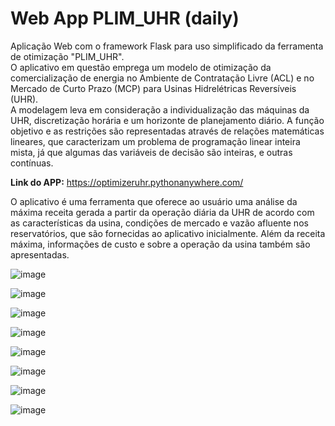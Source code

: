 # Web App PLIM_UHR (daily)
Aplicação Web com o framework Flask para uso simplificado da ferramenta de otimização "PLIM_UHR".<br>
O aplicativo em questão emprega um modelo de otimização da comercialização de energia no Ambiente de Contratação Livre (ACL) e no Mercado de Curto Prazo (MCP) para Usinas Hidrelétricas Reversíveis (UHR).<br>
A modelagem leva em consideração a individualização das máquinas da UHR, discretização horária e um horizonte de planejamento diário. A função objetivo e as restrições são representadas através de relações matemáticas lineares, que caracterizam um problema de programação linear inteira mista, já que algumas das variáveis de decisão são inteiras, e outras contínuas. 

**Link do APP:** https://optimizeruhr.pythonanywhere.com/

O aplicativo é uma ferramenta que oferece ao usuário uma análise da máxima receita gerada a partir da operação diária da UHR
de acordo com as características da usina, condições de mercado e vazão afluente nos reservatórios, que são fornecidas
ao aplicativo inicialmente. Além da receita máxima, informações de custo e sobre a operação da usina também são apresentadas.<br>


![image](https://github.com/user-attachments/assets/7641449b-4dce-477a-af64-70464dfeb391)

![image](https://github.com/user-attachments/assets/35381c89-b081-4da4-87ea-5824ce4b01c2)

![image](https://github.com/user-attachments/assets/51e9ff05-6f71-405f-9ee9-ab9a2593e940)

![image](https://github.com/user-attachments/assets/0401c4aa-d6d9-420e-bf8f-827a5b7a7b28)

![image](https://github.com/user-attachments/assets/12a91e22-0d61-4661-82f5-c9b6d990910d)

![image](https://github.com/user-attachments/assets/3e5d9676-4d2e-4934-bfe3-b2611130f9a5)

![image](https://github.com/user-attachments/assets/98395054-25fc-4125-83e3-374c16b5e69d)

![image](https://github.com/user-attachments/assets/770c547a-2f7e-43a1-ab1d-ca25f67a6e50)
